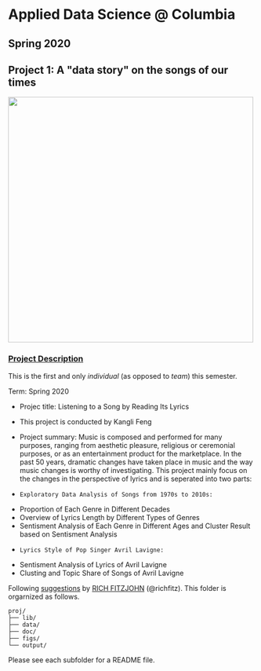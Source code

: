 # Applied Data Science @ Columbia
## Spring 2020
## Project 1: A "data story" on the songs of our times

<img src="figs/title1.jpeg" width="500">

### [Project Description](doc/)
This is the first and only *individual* (as opposed to *team*) this semester. 

Term: Spring 2020

+ Projec title: Listening to a Song by Reading Its Lyrics
+ This project is conducted by Kangli Feng

+ Project summary: Music is composed and performed for many purposes, ranging from aesthetic pleasure, religious or ceremonial purposes, or as an entertainment product for the marketplace. In the past 50 years, dramatic changes have taken place in music and the way music changes is worthy of investigating. This project mainly focus on the changes in the perspective of lyrics and is seperated into two parts: 

*     Exploratory Data Analysis of Songs from 1970s to 2010s:
-   Proportion of Each Genre in Different Decades  
- Overview of Lyrics Length by Different Types of Genres
- Sentisment Analysis of Each Genre in Different Ages and Cluster Result based on Sentisment Analysis

*     Lyrics Style of Pop Singer Avril Lavigne:
+ Sentisment Analysis of Lyrics of Avril Lavigne
+ Clusting and Topic Share of Songs of Avril Lavigne


Following [suggestions](http://nicercode.github.io/blog/2013-04-05-projects/) by [RICH FITZJOHN](http://nicercode.github.io/about/#Team) (@richfitz). This folder is orgarnized as follows.

```
proj/
├── lib/
├── data/
├── doc/
├── figs/
└── output/
```

Please see each subfolder for a README file.
